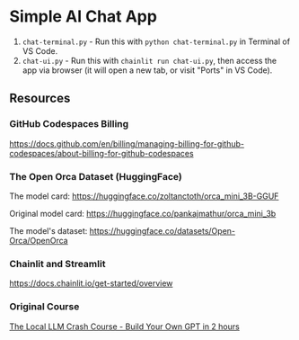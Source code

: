 # Simple AI Chat App

1. `chat-terminal.py` - Run this with `python chat-terminal.py` in Terminal of VS Code.
1. `chat-ui.py` - Run this with `chainlit run chat-ui.py`, then access the app via browser (it will open a new tab, or visit "Ports" in VS Code).

## Resources

### GitHub Codespaces Billing

https://docs.github.com/en/billing/managing-billing-for-github-codespaces/about-billing-for-github-codespaces

### The Open Orca Dataset (HuggingFace)

The model card: https://huggingface.co/zoltanctoth/orca_mini_3B-GGUF

Original model card: https://huggingface.co/pankajmathur/orca_mini_3b

The model's dataset: https://huggingface.co/datasets/Open-Orca/OpenOrca

### Chainlit and Streamlit

https://docs.chainlit.io/get-started/overview

### Original Course

[The Local LLM Crash Course - Build Your Own GPT in 2 hours](https://www.udemy.com/course/the-local-llm-crash-course-build-a-hugging-face-ai-chatbot/?referralCode=EAD6017AA0001257DD9A)

